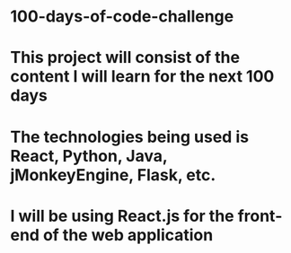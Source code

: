 # 100-days-of-code-challenge
# This project will consist of the content I will learn for the next 100 days
# The technologies being used is React, Python, Java, jMonkeyEngine, Flask, etc.
# I will be using React.js for the front-end of the web application

